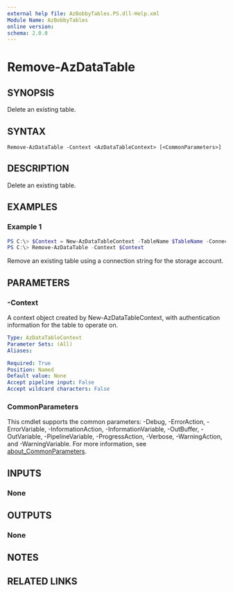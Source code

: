 ```yaml
---
external help file: AzBobbyTables.PS.dll-Help.xml
Module Name: AzBobbyTables
online version:
schema: 2.0.0
---
```


# Remove-AzDataTable

## SYNOPSIS

Delete an existing table.

## SYNTAX

```
Remove-AzDataTable -Context <AzDataTableContext> [<CommonParameters>]
```

## DESCRIPTION

Delete an existing table.

## EXAMPLES

### Example 1

```powershell
PS C:\> $Context = New-AzDataTableContext -TableName $TableName -ConnectionString $ConnectionString
PS C:\> Remove-AzDataTable -Context $Context
```

Remove an existing table using a connection string for the storage account.

## PARAMETERS

### -Context

A context object created by New-AzDataTableContext, with authentication information for the table to operate on.

```yaml
Type: AzDataTableContext
Parameter Sets: (All)
Aliases:

Required: True
Position: Named
Default value: None
Accept pipeline input: False
Accept wildcard characters: False
```

### CommonParameters
This cmdlet supports the common parameters: -Debug, -ErrorAction, -ErrorVariable, -InformationAction, -InformationVariable, -OutBuffer, -OutVariable, -PipelineVariable, -ProgressAction, -Verbose, -WarningAction, and -WarningVariable. For more information, see [about_CommonParameters](http://go.microsoft.com/fwlink/?LinkID=113216).

## INPUTS

### None

## OUTPUTS

### None

## NOTES

## RELATED LINKS
